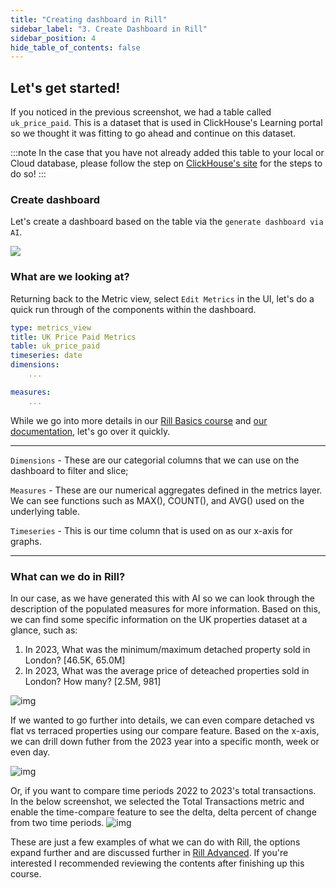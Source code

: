 ```yaml
---
title: "Creating dashboard in Rill"
sidebar_label: "3. Create Dashboard in Rill"
sidebar_position: 4
hide_table_of_contents: false
---
```


## Let's get started!

If you noticed in the previous screenshot, we had a table called `uk_price_paid`. This is a dataset that is used in ClickHouse's Learning portal so we thought it was fitting to go ahead and continue on this dataset.

:::note
In the case that you have not already added this table to your local or Cloud database, please follow the step on [ClickHouse's site](https://clickhouse.com/docs/en/getting-started/example-datasets/uk-price-paid) for the steps to do so!
:::

### Create dashboard
Let's create a dashboard based on the table via the `generate dashboard via AI`.

<img src = '/img/tutorials/ch/ai-generate.gif' class='rounded-gif' />
<br />

### What are we looking at?

Returning back to the Metric view, select `Edit Metrics` in the UI, let's do a quick run through of the components within the dashboard.

```yaml
type: metrics_view
title: UK Price Paid Metrics
table: uk_price_paid
timeseries: date
dimensions:
    ...

measures:
    ...
```

While we go into more details in our [Rill Basics course](/tutorials/rill_basics/dashboard) and [our documentation](https://docs.rilldata.com/build/dashboards/), let's go over it quickly.

---

`Dimensions` - These are our categorial columns that we can use on the dashboard to filter and slice;

`Measures` - These are our numerical aggregates defined in the metrics layer. We can see functions such as MAX(), COUNT(), and AVG() used on the underlying table.

`Timeseries` - This is our time column that is used on as our x-axis for graphs.

---

### What can we do in Rill?
In our case, as we have generated this with AI so we can look through the description of the populated measures for more information. Based on this, we can find some specific information on the UK properties dataset at a glance, such as:

1. In 2023, What was the minimum/maximum detached property sold in London? [46.5K, 65.0M]
2. In 2023, What was the average price of deteached properties sold in London? How many? [2.5M, 981]

![img](/img/tutorials/ch/2023-london.png)

If we wanted to go further into details, we can even compare detached vs flat vs terraced properties using our compare feature. Based on the x-axis, we can drill down futher from the 2023 year into a specific month, week or even day.

![img](/img/tutorials/ch/2023-london-compare.png)

Or, if you want to compare time periods 2022 to 2023's total transactions. In the below screenshot, we selected the Total Transactions metric and enable the time-compare feature to see the delta, delta percent of change from two time periods.
![img](/img/tutorials/ch/time-compare.png)

These are just a few examples of what we can do with Rill, the options expand further and are discussed further in [Rill Advanced](https://docs.rilldata.com/tutorials/rill_learn_200/201_0). If you're interested I recommended reviewing the contents after finishing up this course.